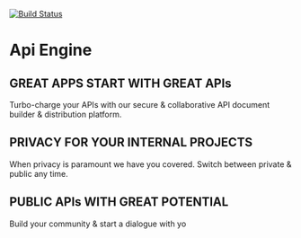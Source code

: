



[![Build Status](https://secure.travis-ci.org/ApiEngine/apiengine-client.png?branch=master)](http://travis-ci.org/ApiEngine/apiengine-client)


# Api Engine

## GREAT APPS START WITH GREAT APIs

Turbo-charge your APIs with our secure & collaborative API document builder & distribution platform.

## PRIVACY FOR YOUR INTERNAL PROJECTS 

When privacy is paramount we have you covered. Switch between private & public any time.

## PUBLIC APIs WITH GREAT POTENTIAL 

Build your community & start a dialogue with yo
